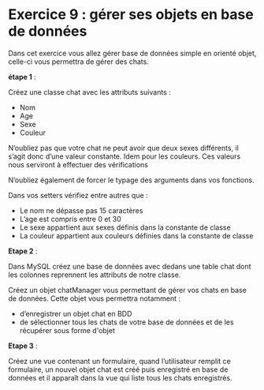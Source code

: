 # Exercice 9 : gérer ses objets en base de données

Dans cet exercice vous allez gérer base de données simple en orienté objet, celle-ci vous permettra de gérer des chats.

**étape 1** :

Créez une classe chat avec les attributs suivants :
- Nom
- Age
- Sexe
- Couleur

N’oubliez pas que votre chat ne peut avoir que deux sexes différents, il s’agit donc d’une valeur constante. Idem pour les couleurs. Ces valeurs nous serviront à effectuer des vérifications

N’oubliez également de forcer le typage des arguments dans vos fonctions.

Dans vos setters vérifiez entre autres que :
- Le nom ne dépasse pas 15 caractères
- L’age est compris entre 0 et 30
- Le sexe appartient aux sexes définis dans la constante de classe
- La couleur appartient aux couleurs définies dans la constante de classe

**Etape 2** :

Dans MySQL créez une base de données avec dedans une table chat dont les colonnes reprennent les attributs de notre classe.

Créez un objet chatManager vous permettant de gérer vos chats en base de données. Cette objet vous permettra notamment :
- d’enregistrer un objet chat en BDD
- de sélectionner tous les chats de votre base de données et de les récupérer sous forme d'objet

**Etape 3** :

Créez une vue contenant un formulaire, quand l’utilisateur remplit ce formulaire, un nouvel objet chat est créé puis enregistré en base de données et il apparaît dans la vue qui liste tous les chats enregistrés.

